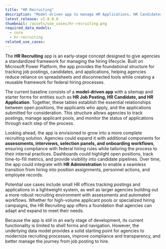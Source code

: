 ```yaml
---
title: "HR Recruiting"
description: "Model-driven app to manage HR Applications, HR Candidates, and HR Job Postings."
latest_release: v1.0.0.0
thumbnail: /assets/use_cases/hr-recruiting.png
required_data_models:
  - core
  - hr-recruiting
related_use_cases:
---
```


The **HR Recruiting** app is an early-stage concept designed to give agencies a standardized framework for managing the hiring lifecycle. Built on Microsoft Power Platform, the app provides the foundational structure for tracking job postings, candidates, and applications, helping agencies reduce reliance on spreadsheets and disconnected tools while creating a reusable framework for federal hiring processes.

The current baseline consists of a **model-driven app** with a sitemap and starter forms for entities such as **HR Job Posting, HR Candidate, and HR Application**. Together, these tables establish the essential relationships between open positions, the applicants who apply, and the applications submitted for consideration. This structure allows agencies to track postings, manage applicant pools, and monitor the status of applications through each step of the process.

Looking ahead, the app is envisioned to grow into a more complete recruiting solution. Agencies could expand it with additional components for **assessments, interviews, selection panels, and onboarding workflows**, ensuring compliance with federal hiring rules while tailoring the process to their internal practices. Dashboards could highlight open positions, track time-to-fill metrics, and provide visibility into candidate pipelines. Over time, the app could integrate with **HR Administration** to enable a seamless transition from hiring into position assignments, personnel actions, and employee records.

Potential use cases include small HR offices tracking postings and applications in a lightweight system, as well as larger agencies building out a more robust recruiting environment with assessments and automated workflows. Whether for high-volume applicant pools or specialized hiring campaigns, the HR Recruiting app offers a foundation that agencies can adapt and expand to meet their needs.

Because the app is still in an early stage of development, its current functionality is limited to shell forms and navigation. However, the underlying data model provides a solid starting point for agencies to modernize recruiting processes, improve compliance and transparency, and better manage the journey from job posting to hire.


